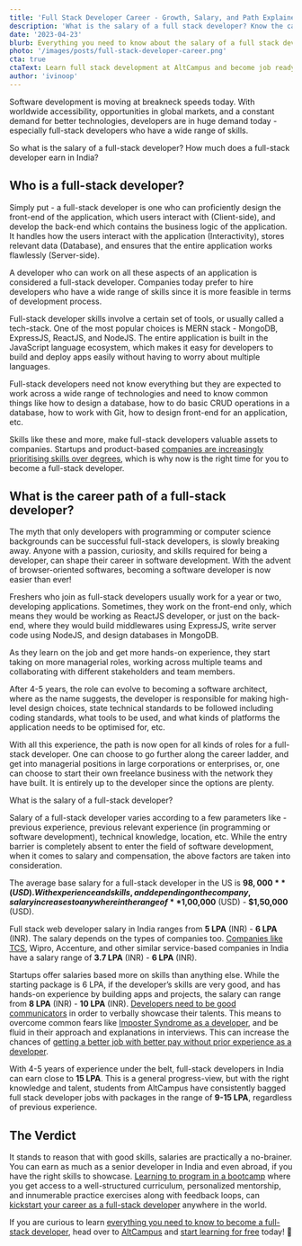 ```yaml
---
title: 'Full Stack Developer Career - Growth, Salary, and Path Explained'
description: 'What is the salary of a full stack developer? Know the career path and growth of a full stack developer in this article.'
date: '2023-04-23'
blurb: Everything you need to know about the salary of a full stack developer.
photo: '/images/posts/full-stack-developer-career.png'
cta: true
ctaText: Learn full stack development at AltCampus and become job ready 🚀
author: 'ivinoop'
---
```


Software development is moving at breakneck speeds today. With worldwide accessibility, opportunities in global markets, and a constant demand for better technologies, developers are in huge demand today - especially full-stack developers who have a wide range of skills.

So what is the salary of a full-stack developer? How much does a full-stack developer earn in India?

## Who is a full-stack developer?

Simply put - a full-stack developer is one who can proficiently design the front-end of the application, which users interact with (Client-side), and develop the back-end which contains the business logic of the application. It handles how the users interact with the application (Interactivity), stores relevant data (Database), and ensures that the entire application works flawlessly (Server-side).

A developer who can work on all these aspects of an application is considered a full-stack developer. Companies today prefer to hire developers who have a wide range of skills since it is more feasible in terms of development process.

Full-stack developer skills involve a certain set of tools, or usually called a tech-stack. One of the most popular choices is MERN stack - MongoDB, ExpressJS, ReactJS, and NodeJS. The entire application is built in the JavaScript language ecosystem, which makes it easy for developers to build and deploy apps easily without having to worry about multiple languages.

Full-stack developers need not know everything but they are expected to work across a wide range of technologies and need to know common things like how to design a database, how to do basic CRUD operations in a database, how to work with Git, how to design front-end for an application, etc.

Skills like these and more, make full-stack developers valuable assets to companies. Startups and product-based [companies are increasingly prioritising skills over degrees](https://altcampus.com/posts/do-you-need-a-cs-degree-to-become-a-software-developer), which is why now is the right time for you to become a full-stack developer.

## What is the career path of a full-stack developer?

The myth that only developers with programming or computer science backgrounds can be successful full-stack developers, is slowly breaking away. Anyone with a passion, curiosity, and skills required for being a developer, can shape their career in software development. With the advent of browser-oriented softwares, becoming a software developer is now easier than ever!

Freshers who join as full-stack developers usually work for a year or two, developing applications. Sometimes, they work on the front-end only, which means they would be working as ReactJS developer, or just on the back-end, where they would build middlewares using ExpressJS, write server code using NodeJS, and design databases in MongoDB.

As they learn on the job and get more hands-on experience, they start taking on more managerial roles, working across multiple teams and collaborating with different stakeholders and team members.

After 4-5 years, the role can evolve to becoming a software architect, where as the name suggests, the developer is responsible for making high-level design choices, state technical standards to be followed including coding standards, what tools to be used, and what kinds of platforms the application needs to be optimised for, etc.

With all this experience, the path is now open for all kinds of roles for a full-stack developer. One can choose to go further along the career ladder, and get into managerial positions in large corporations or enterprises, or, one can choose to start their own freelance business with the network they have built. It is entirely up to the developer since the options are plenty.

What is the salary of a full-stack developer?

Salary of a full-stack developer varies according to a few parameters like - previous experience, previous relevant experience (in programming or software development), technical knowledge, location, etc.
While the entry barrier is completely absent to enter the field of software development, when it comes to salary and compensation, the above factors are taken into consideration.

The average base salary for a full-stack developer in the US is **$98,000** (USD). With experience and skills, and depending on the company, salary increases to anywhere in the range of **$1,00,000** (USD) - **$1,50,000** (USD).

Full stack web developer salary in India ranges from **5 LPA** (INR) - **6 LPA** (INR). The salary depends on the types of companies too. [Companies like TCS](https://www.ambitionbox.com/salaries/tcs-salaries/full-stack-web-developer#:~:text=Average%20TCS%20Full%20Stack%20Web,Lakhs%20to%20%E2%82%B9%206.1%20Lakhs.), Wipro, Accenture, and other similar service-based companies in India have a salary range of **3.7 LPA** (INR) - **6 LPA** (INR).

Startups offer salaries based more on skills than anything else. While the starting package is 6 LPA, if the developer’s skills are very good, and has hands-on experience by building apps and projects, the salary can range from **8 LPA** (INR) - **10 LPA** (INR). [Developers need to be good communicators](https://altcampus.com/posts/basic-communication-tips-for-beginner-developers) in order to verbally showcase their talents. This means to overcome common fears like [Imposter Syndrome as a developer](https://altcampus.com/posts/how-to-overcome-imposter-syndrome-as-an-aspiring-software-developer), and be fluid in their approach and explanations in interviews. This can increase the chances of [getting a better job with better pay without prior experience as a developer](https://altcampus.com/posts/how-to-get-first-job-as-a-software-developer-when-you-have-zero-experience).

With 4-5 years of experience under the belt, full-stack developers in India can earn close to **15 LPA**. This is a general progress-view, but with the right knowledge and talent, students from AltCampus have consistently bagged full stack developer jobs with packages in the range of **9-15 LPA**, regardless of previous experience.

## The Verdict

It stands to reason that with good skills, salaries are practically a no-brainer. You can earn as much as a senior developer in India and even abroad, if you have the right skills to showcase. [Learning to program in a bootcamp](https://altcampus.com/posts/why-you-should-consider-joining-a-bootcamp-if-you-want-to-learn-programming) where you get access to a well-structured curriculum, personalized mentorship, and innumerable practice exercises along with feedback loops, can [kickstart your career as a full-stack developer](https://altcampus.com/) anywhere in the world.

If you are curious to learn [everything you need to know to become a full-stack developer](https://altcampus.com/posts/heres-everything-you-need-to-know-to-become-a-full-stack-web-developer), head over to [AltCampus](https://altcampus.com/) and [start learning for free](https://try.altcampus.com/) today! 🚀
